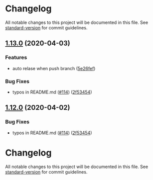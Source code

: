 # Changelog

All notable changes to this project will be documented in this file. See [standard-version](https://github.com/conventional-changelog/standard-version) for commit guidelines.

## [1.13.0](https://github.com/rosineygp/mkdkr/compare/v1.11.0...v1.13.0) (2020-04-03)


### Features

* auto relase when push branch ([5e26fef](https://github.com/rosineygp/mkdkr/commit/5e26fefc6a9dddb1ba3d9ca8f66b71b03eaceec2))


### Bug Fixes

* typos in README.md ([#114](https://github.com/rosineygp/mkdkr/issues/114)) ([2f53454](https://github.com/rosineygp/mkdkr/commit/2f53454a82cf133143edf9a46ff7a918f87dda1e))

## [1.12.0](https://github.com/rosineygp/mkdkr/compare/v1.11.0...v1.12.0) (2020-04-02)


### Bug Fixes

* typos in README.md ([#114](https://github.com/rosineygp/mkdkr/issues/114)) ([2f53454](https://github.com/rosineygp/mkdkr/commit/2f53454a82cf133143edf9a46ff7a918f87dda1e))

# Changelog

All notable changes to this project will be documented in this file. See [standard-version](https://github.com/conventional-changelog/standard-version) for commit guidelines.

